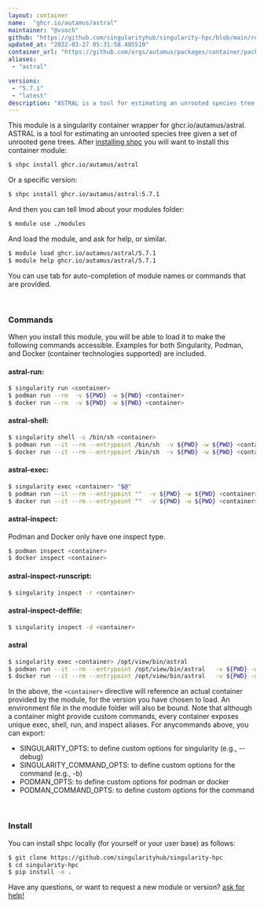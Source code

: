 ```yaml
---
layout: container
name:  "ghcr.io/autamus/astral"
maintainer: "@vsoch"
github: "https://github.com/singularityhub/singularity-hpc/blob/main/registry/ghcr.io/autamus/astral/container.yaml"
updated_at: "2022-03-27 05:31:58.485519"
container_url: "https://github.com/orgs/autamus/packages/container/package/astral"
aliases:
 - "astral"

versions:
 - "5.7.1"
 - "latest"
description: "ASTRAL is a tool for estimating an unrooted species tree given a set of unrooted gene trees."
---
```


This module is a singularity container wrapper for ghcr.io/autamus/astral.
ASTRAL is a tool for estimating an unrooted species tree given a set of unrooted gene trees.
After [installing shpc](#install) you will want to install this container module:


```bash
$ shpc install ghcr.io/autamus/astral
```

Or a specific version:

```bash
$ shpc install ghcr.io/autamus/astral:5.7.1
```

And then you can tell lmod about your modules folder:

```bash
$ module use ./modules
```

And load the module, and ask for help, or similar.

```bash
$ module load ghcr.io/autamus/astral/5.7.1
$ module help ghcr.io/autamus/astral/5.7.1
```

You can use tab for auto-completion of module names or commands that are provided.

<br>

### Commands

When you install this module, you will be able to load it to make the following commands accessible.
Examples for both Singularity, Podman, and Docker (container technologies supported) are included.

#### astral-run:

```bash
$ singularity run <container>
$ podman run --rm  -v ${PWD} -w ${PWD} <container>
$ docker run --rm  -v ${PWD} -w ${PWD} <container>
```

#### astral-shell:

```bash
$ singularity shell -s /bin/sh <container>
$ podman run --it --rm --entrypoint /bin/sh  -v ${PWD} -w ${PWD} <container>
$ docker run --it --rm --entrypoint /bin/sh  -v ${PWD} -w ${PWD} <container>
```

#### astral-exec:

```bash
$ singularity exec <container> "$@"
$ podman run --it --rm --entrypoint ""  -v ${PWD} -w ${PWD} <container> "$@"
$ docker run --it --rm --entrypoint ""  -v ${PWD} -w ${PWD} <container> "$@"
```

#### astral-inspect:

Podman and Docker only have one inspect type.

```bash
$ podman inspect <container>
$ docker inspect <container>
```

#### astral-inspect-runscript:

```bash
$ singularity inspect -r <container>
```

#### astral-inspect-deffile:

```bash
$ singularity inspect -d <container>
```


#### astral
       
```bash
$ singularity exec <container> /opt/view/bin/astral
$ podman run --it --rm --entrypoint /opt/view/bin/astral   -v ${PWD} -w ${PWD} <container> -c " $@"
$ docker run --it --rm --entrypoint /opt/view/bin/astral   -v ${PWD} -w ${PWD} <container> -c " $@"
```



In the above, the `<container>` directive will reference an actual container provided
by the module, for the version you have chosen to load. An environment file in the
module folder will also be bound. Note that although a container
might provide custom commands, every container exposes unique exec, shell, run, and
inspect aliases. For anycommands above, you can export:

 - SINGULARITY_OPTS: to define custom options for singularity (e.g., --debug)
 - SINGULARITY_COMMAND_OPTS: to define custom options for the command (e.g., -b)
 - PODMAN_OPTS: to define custom options for podman or docker
 - PODMAN_COMMAND_OPTS: to define custom options for the command

<br>
  
### Install

You can install shpc locally (for yourself or your user base) as follows:

```bash
$ git clone https://github.com/singularityhub/singularity-hpc
$ cd singularity-hpc
$ pip install -e .
```

Have any questions, or want to request a new module or version? [ask for help!](https://github.com/singularityhub/singularity-hpc/issues)